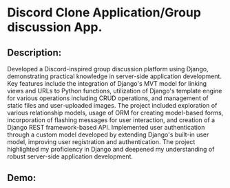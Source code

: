 # Discord Clone Application/Group discussion App.

## Description:

Developed a Discord-inspired group discussion platform using Django, demonstrating practical knowledge in server-side application development. Key features include the integration of Django's MVT model for linking views and URLs to Python functions, utilization of Django's template engine for various operations including CRUD operations, and management of static files and user-uploaded images. The project included exploration of various relationship models, usage of ORM for creating model-based forms, incorporation of flashing messages for user interaction, and creation of a Django REST framework-based API. Implemented user authentication through a custom model developed by extending Django's built-in user model, improving user registration and authentication. The project highlighted my proficiency in Django and deepened my understanding of robust server-side application development.

## Demo:
